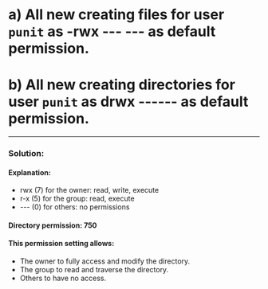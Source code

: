 # a) All new creating files for user `punit` as -rwx --- --- as default permission.
# b) All new creating directories for user `punit` as drwx ------ as default permission.
---

### Solution:
#### Explanation:

 -    rwx (7) for the owner: read, write, execute
 -    r-x (5) for the group: read, execute
 -    --- (0) for others: no permissions

#### Directory permission: 750

#### This permission setting allows:

  -  The owner to fully access and modify the directory.
  -  The group to read and traverse the directory.
  -  Others to have no access.

